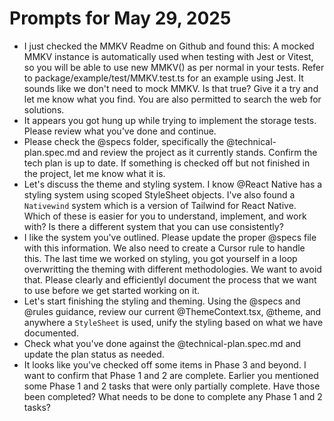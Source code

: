 # Prompts for May 29, 2025

- I just checked the MMKV Readme on Github and found this: A mocked MMKV instance is automatically used when testing with Jest or Vitest, so you will be able to use new MMKV() as per normal in your tests. Refer to package/example/test/MMKV.test.ts for an example using Jest. It sounds like we don't need to mock MMKV. Is that true? Give it a try and let me know what you find. You are also permitted to search the web for solutions.
- It appears you got hung up while trying to implement the storage tests. Please review what you've done and continue.
- Please check the @specs folder, specifically the @technical-plan.spec.md and review the project as it currently stands. Confirm the tech plan is up to date. If something is checked off but not finished in the project, let me know what it is.
- Let's discuss the theme and styling system. I know @React Native has a styling system using scoped StyleSheet objects. I've also found a `Nativewind` system which is a version of Tailwind for React Native. Which of these is easier for you to understand, implement, and work with? Is there a different system that you can use consistently?
- I like the system you've outlined. Please update the proper @specs file with this information. We also need to create a Cursor rule to handle this. The last time we worked on styling, you got yourself in a loop overwritting the theming with different methodologies. We want to avoid that. Please clearly and efficientlyl document the process that we want to use before we get started working on it.
- Let's start finishing the styling and theming. Using the @specs and @rules guidance, review our current @ThemeContext.tsx, @theme, and anywhere a `StyleSheet` is used, unify the styling based on what we have documented.
- Check what you've done against the @technical-plan.spec.md and update the plan status as needed.
- It looks like you've checked off some items in Phase 3 and beyond. I want to confirm that Phase 1 and 2 are complete. Earlier you mentioned some Phase 1 and 2 tasks that were only partially complete. Have those been completed? What needs to be done to complete any Phase 1 and 2 tasks?
